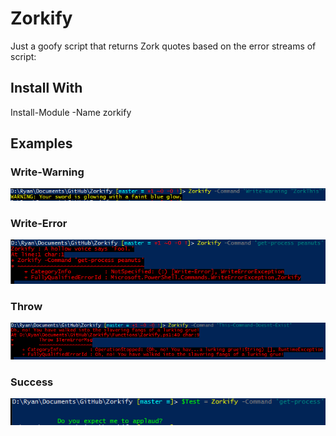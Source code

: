 # Zorkify

Just a goofy script that returns Zork quotes based on the error streams of script:

## Install With

Install-Module -Name zorkify 

## Examples

### Write-Warning

![Write-Warning](https://github.com/FooBartn/Zorkify/blob/master/Media/zorkify-write-warning.PNG)

### Write-Error

![Write-Error](https://github.com/FooBartn/Zorkify/blob/master/Media/zorkify-write-error.PNG)

### Throw

![Throw](https://github.com/FooBartn/Zorkify/blob/master/Media/zorkify-throw.PNG)

### Success

![Success](https://github.com/FooBartn/Zorkify/blob/master/Media/zorkify-success.png)